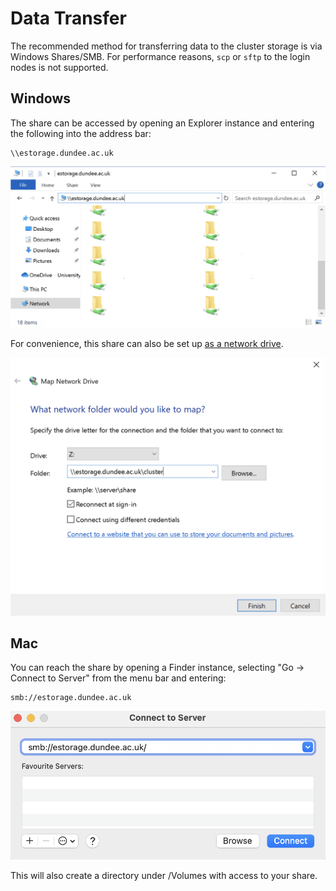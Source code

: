 # Data Transfer

The recommended method for transferring data to the cluster storage is via Windows Shares/SMB. For performance reasons,
`scp` or `sftp` to the login nodes is not supported.

## Windows

The share can be accessed by opening an Explorer instance and entering the following into the address bar:

```console
\\estorage.dundee.ac.uk
```

![win-browse](_images/transfer-win-browse.png)

For convenience, this share can also be set up [as a network drive](https://support.microsoft.com/en-us/windows/map-a-network-drive-in-windows-29ce55d1-34e3-a7e2-4801-131475f9557d#ID0EBD=Windows_10).

![win-browse](_images/transfer-win-map-drive.png)

## Mac

You can reach the share by opening a Finder instance, selecting "Go -> Connect to Server" from the menu bar and entering:

```console
smb://estorage.dundee.ac.uk
```

![mac](_images/transfer-mac.png)

This will also create a directory under /Volumes with access to your share.
